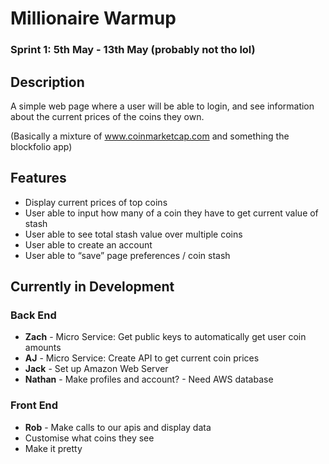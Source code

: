 # Millionaire Warmup

### Sprint 1: 5th May - 13th May (probably not tho lol) ###

## Description ##
A simple web page where a user will be able to login, and see information about the current prices of the coins they own.

(Basically a mixture of www.coinmarketcap.com and something the blockfolio app)


## Features ##
* Display current prices of top coins
* User able to input how many of a coin they have to get current value of stash
* User able to see total stash value over multiple coins
* User able to create an account
* User able to “save” page preferences / coin stash

## Currently in Development ##
### Back End ###
* **Zach** - Micro Service: Get public keys to automatically get user coin amounts
* **AJ** - Micro Service: Create API to get current coin prices
* **Jack** - Set up Amazon Web Server
* **Nathan** - Make profiles and account? - Need AWS database 


### Front End ###
* **Rob** - Make calls to our apis and display data
* Customise what coins they see
* Make it pretty
